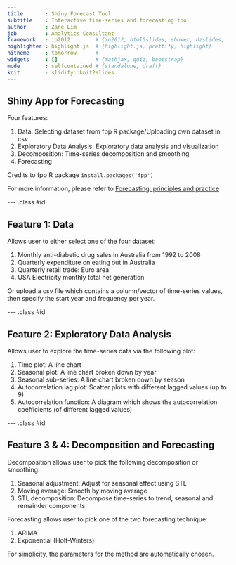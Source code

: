```yaml
---
title       : Shiny Forecast Tool
subtitle    : Interactive time-series and forecasting tool
author      : Zane Lim
job         : Analytics Consultant
framework   : io2012        # {io2012, html5slides, shower, dzslides, ...}
highlighter : highlight.js  # {highlight.js, prettify, highlight}
hitheme     : tomorrow      # 
widgets     : []            # {mathjax, quiz, bootstrap}
mode        : selfcontained # {standalone, draft}
knit        : slidify::knit2slides
---
```


## Shiny App for Forecasting

Four features:

1. Data: Selecting dataset from fpp R package/Uploading own dataset in csv
2. Exploratory Data Analysis: Exploratory data analysis and visualization
3. Decomposition: Time-series decomposition and smoothing
4. Forecasting

Credits to fpp R package
`install.packages('fpp')`

For more information, please refer to [Forecasting: principles and practice](https://www.otexts.org/fpp)

--- .class #id 

## Feature 1: Data

Allows user to either select one of the four dataset:

1. Monthly anti-diabetic drug sales in Australia from 1992 to 2008
2. Quarterly expenditure on eating out in Australia
3. Quarterly retail trade: Euro area
4. USA Electricity monthly total net generation

Or upload a csv file which contains a column/vector of time-series values, then specify the start year and frequency per year.

--- .class #id

## Feature 2: Exploratory Data Analysis

Allows user to explore the time-series data via the following plot:

1. Time plot: A line chart
2. Seasonal plot: A line chart broken down by year
3. Seasonal sub-series: A line chart broken down by season
4. Autocorrelation lag plot: Scatter plots with different lagged values (up to 9)
5. Autocorrelation function: A diagram which shows the autocorrelation coefficients (of different lagged values)

--- .class #id

## Feature 3 & 4: Decomposition and Forecasting

Decomposition allows user to pick the following decomposition or smoothing:

1. Seasonal adjustment: Adjust for seasonal effect using STL
2. Moving average: Smooth by moving average
3. STL decomposition: Decompose time-series to trend, seasonal and remainder components

Forecasting allows user to pick one of the two forecasting technique:

1. ARIMA
2. Exponential (Holt-Winters)

For simplicity, the parameters for the method are automatically chosen.
